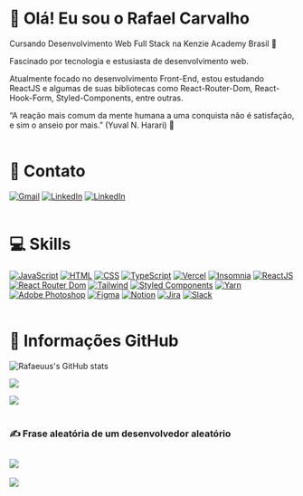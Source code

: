 # 👋 Olá! Eu sou o Rafael Carvalho 

Cursando Desenvolvimento Web Full Stack na Kenzie Academy Brasil 💙

Fascinado por tecnologia e estusiasta de desenvolvimento web.

Atualmente focado no desenvolvimento Front-End, estou estudando ReactJS e algumas de suas bibliotecas como React-Router-Dom, React-Hook-Form, Styled-Components, entre outras.

“A reação mais comum da mente humana a uma conquista não é satisfação, e sim o anseio por mais.” (Yuval N. Harari) 🚀</br>
</br>

# 📇 Contato

[![Gmail](https://img.shields.io/badge/Gmail-D14836?style=for-the-badge&logo=gmail&logoColor=white)](rafaeljcarvalhosilva@gmail.com)
[![LinkedIn](https://img.shields.io/badge/LinkedIn-0077B5?style=for-the-badge&logo=linkedin&logoColor=white)](https://www.linkedin.com/in/rafael-s-carvalho/)
[![LinkedIn](https://img.shields.io/badge/Instagram-E4405F?style=for-the-badge&logo=instagram&logoColor=white)](https://www.instagram.com/rafael_s.carvalho/)</br>
</br>

# 💻 Skills

[![JavaScript](https://img.shields.io/badge/JavaScript-F7DF1E?style=for-the-badge&logo=javascript&logoColor=black)]()
[![HTML](https://img.shields.io/badge/HTML-239120?style=for-the-badge&logo=html5&logoColor=white)]()
[![CSS](https://img.shields.io/badge/CSS-239120?&style=for-the-badge&logo=css3&logoColor=white)]()
[![TypeScript](https://img.shields.io/badge/TypeScript-007ACC?style=for-the-badge&logo=typescript&logoColor=white)]()
[![Vercel](https://img.shields.io/badge/Vercel-000000?style=for-the-badge&logo=vercel&logoColor=white)]()
[![Insomnia](https://img.shields.io/badge/Insomnia-5849be?style=for-the-badge&logo=Insomnia&logoColor=white)]()
[![ReactJS](https://img.shields.io/badge/React-20232A?style=for-the-badge&logo=react&logoColor=61DAFB)]()
[![React Router Dom](https://img.shields.io/badge/React_Router-CA4245?style=for-the-badge&logo=react-router&logoColor=white)]()
[![Tailwind](https://img.shields.io/badge/Tailwind_CSS-38B2AC?style=for-the-badge&logo=tailwind-css&logoColor=white)]()
[![Styled Components](https://img.shields.io/badge/styled--components-DB7093?style=for-the-badge&logo=styled-components&logoColor=white)]()
[![Yarn](https://img.shields.io/badge/Yarn-2C8EBB?style=for-the-badge&logo=yarn&logoColor=white)]()
[![Adobe Photoshop](https://img.shields.io/badge/Adobe%20Photoshop-31A8FF?style=for-the-badge&logo=Adobe%20Photoshop&logoColor=black)]()
[![Figma](https://img.shields.io/badge/Figma-F24E1E?style=for-the-badge&logo=figma&logoColor=white)]()
[![Notion](https://img.shields.io/badge/Notion-000000?style=for-the-badge&logo=notion&logoColor=white)]()
[![Jira](https://img.shields.io/badge/Jira-0052CC?style=for-the-badge&logo=Jira&logoColor=white)]()
[![Slack](https://img.shields.io/badge/Slack-4A154B?style=for-the-badge&logo=slack&logoColor=white)]()</br>
</br>

# 📶 Informações GitHub
![Rafaeuus's GitHub stats](https://github-readme-stats.vercel.app/api?username=rafaeuus&show_icons=true&theme=tokyonight)

![](https://github-readme-streak-stats.herokuapp.com/?user=rafaeuus&theme=tokyonight&hide_border=false)<br/>

![](https://github-profile-trophy.vercel.app/?username=rafaeuus&theme=tokyonight&no-frame=false&no-bg=true&margin-w=4)</br>
</br>

### ✍️ Frase aleatória de um desenvolvedor aleatório
![](https://quotes-github-readme.vercel.app/api?type=horizontal&theme=tokyonight)
---
[![](https://visitcount.itsvg.in/api?id=rafaeuus&icon=2&color=6)](https://visitcount.itsvg.in)
